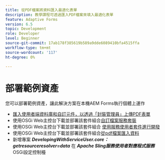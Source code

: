 ```yaml
---
title: 從PDF檔案將資料匯入最適化表單
description: 教學課程可透過匯入PDF檔案來填入最適化表單
feature: Adaptive Forms
version: 6.5
topic: Development
role: Developer
level: Beginner
source-git-commit: 17ab178f385619b589a9dde6089410bfa4515ffa
workflow-type: tm+mt
source-wordcount: '117'
ht-degree: 0%

---
```


# 部署範例資產

您可以部署範例資產，讓此解決方案在本機AEM Forms執行個體上運作

* [匯入使用者端資料庫和自訂元件，以透過「封裝管理員」上傳PDF表單](./assets/client-libs-custom-component.zip)
* 使用OSGi Web主控台下載並部署該套件組合[自訂檔案服務套裝](/help/forms/assets/common-osgi-bundles/AEMFormsDocumentServices.core-1.0-SNAPSHOT.jar)
* 使用OSGi Web主控台下載並部署該套件組合 [使用服務使用者套件進行開發](/help/forms/assets/common-osgi-bundles/DevelopingWithServiceUser.jar)
* 使用OSGi Web主控台下載並部署該套件組合[從pdf檔案匯入資料](./assets/onlineToOffline.core-1.0.0-SNAPSHOT.jar)
* 新增專案 _**DevelopingWithServiceUser.core：getresourceresolver=data**_ 在 _**Apache Sling服務使用者對應程式服務**_ OSGi設定控制檯